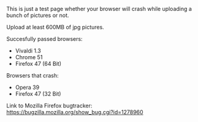 This is just a test page whether your browser will crash while uploading a bunch of pictures or not.

Upload at least 600MB of jpg pictures.

Succesfully passed browsers:
+ Vivaldi 1.3
+ Chrome 51
+ Firefox 47 (64 Bit)


Browsers that crash:
+ Opera 39
+ Firefox 47 (32 Bit)


Link to Mozilla Firefox bugtracker: https://bugzilla.mozilla.org/show_bug.cgi?id=1278960